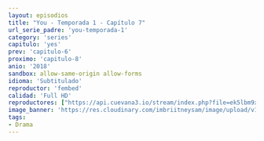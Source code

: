 ```yaml
---
layout: episodios
title: "You - Temporada 1 - Capítulo 7"
url_serie_padre: 'you-temporada-1'
category: 'series'
capitulo: 'yes'
prev: 'capitulo-6'
proximo: 'capitulo-8'
anio: '2018'
sandbox: allow-same-origin allow-forms
idioma: 'Subtitulado'
reproductor: 'fembed'
calidad: 'Full HD'
reproductores: ["https://api.cuevana3.io/stream/index.php?file=ek5lbm9xYWNrS0xYMTZLa2xNbkdvY3ZTb3BtZng4TGp6ZFpobGFMUGtOYk4yWnllWU5iVDJNWFhZR1JtazVxa2xKR1VvcVBWMGVMWWtaYWhvSkhWNTV1V1ptZGttcFhTdDdoMWdwS3FwZEszazJTUmVKS1lvZEhUWjNHajBkVG53OWVzb3BpZjFOald6Smc9"]
image_banner: 'https://res.cloudinary.com/imbriitneysam/image/upload/v1546465939/you-banner-min.jpg'
tags:
- Drama
---
```












